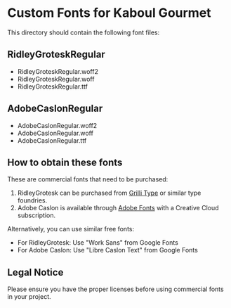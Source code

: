 # Custom Fonts for Kaboul Gourmet

This directory should contain the following font files:

## RidleyGroteskRegular
- RidleyGroteskRegular.woff2
- RidleyGroteskRegular.woff
- RidleyGroteskRegular.ttf

## AdobeCaslonRegular
- AdobeCaslonRegular.woff2
- AdobeCaslonRegular.woff
- AdobeCaslonRegular.ttf

## How to obtain these fonts

These are commercial fonts that need to be purchased:

1. RidleyGrotesk can be purchased from [Grilli Type](https://www.grillitype.com/) or similar type foundries.
2. Adobe Caslon is available through [Adobe Fonts](https://fonts.adobe.com/fonts/adobe-caslon) with a Creative Cloud subscription.

Alternatively, you can use similar free fonts:
- For RidleyGrotesk: Use "Work Sans" from Google Fonts
- For Adobe Caslon: Use "Libre Caslon Text" from Google Fonts

## Legal Notice
Please ensure you have the proper licenses before using commercial fonts in your project. 